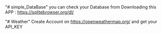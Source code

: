 "# simple_DataBase" 
you can check your Database from Downloading this APP : https://sqlitebrowser.org/dl/

"# Weather"
Create Account on https://openweathermap.org/ and get your API_KEY
